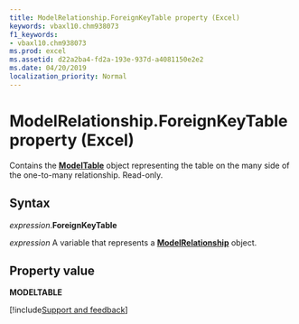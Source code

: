 ```yaml
---
title: ModelRelationship.ForeignKeyTable property (Excel)
keywords: vbaxl10.chm938073
f1_keywords:
- vbaxl10.chm938073
ms.prod: excel
ms.assetid: d22a2ba4-fd2a-193e-937d-a4081150e2e2
ms.date: 04/20/2019
localization_priority: Normal
---
```



# ModelRelationship.ForeignKeyTable property (Excel)

Contains the **[ModelTable](Excel.modeltable.md)** object representing the table on the many side of the one-to-many relationship. Read-only.


## Syntax

_expression_.**ForeignKeyTable**

_expression_ A variable that represents a **[ModelRelationship](Excel.modelrelationship.md)** object.


## Property value

**MODELTABLE**



[!include[Support and feedback](~/includes/feedback-boilerplate.md)]